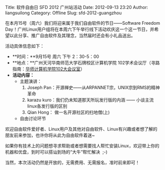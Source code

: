 Title: 软件自由日 SFD 2012 广州站活动
Date: 2012-09-13 23:20
Author: liangsuilong
Category: Offline
Slug: sfd-2012-guangzhou

在本月15号（周六）我们将迎来属于我们自由软件的节日——Software Freedom
Day！广州Linux用户组将在本周六下午举行线下活动欢庆这一个这一节日，并希望以此分享、推广自由软件及其理念，当然届时还会有小礼品送出。

活动具体信息如下：

-   **时间：**9月15号 周六 下午 2：30-5：00
-   **地点：**广州天河华南师范大学石牌校区计算机学院
    102学术会议厅（寻路指南：[华师计算机学院102大会议室](http://wiki.gzlug.org/%E5%8D%8E%E5%B8%88%E8%AE%A1%E7%AE%97%E6%9C%BA%E5%AD%A6%E9%99%A2102%E5%A4%A7%E4%BC%9A%E8%AE%AE%E5%AE%A4 "点击对这个标题进行全文检索")）
-   **活动内容：**
    -   主题演讲：
        1.  Joseph Pan：开源禅史——从ARPANNET宗，UNIX宗到RMS的精神革命
        2.  karazu kuro：我们仍未知道那天所玩发行版的内涵 ——
            小谈主流linux各发行版的区别
        3.  Qian Hong： 做一名开源社区的扫地僧(上)
    -   自由讨论环节

欢迎自由软件爱好者、Linux用户及其他对自由软件、Linux有兴趣或者想了解的朋友前来参加，也许你将从此为自由软件着迷~

如果你有技术上的问题想寻求帮助或者想需要找人帮忙安装Linux，欢迎带上你的机器和优盘，到时可以搭讪到场的“大牛”帮忙解决  ;-)

当然，本次活动仍然是开放的，无需费用、无需报名，准时前来即可！
